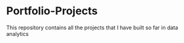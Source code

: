 # Portfolio-Projects
This repository contains all the projects that I have built so far in data analytics
